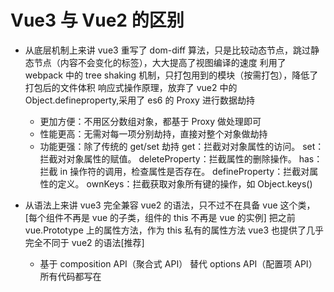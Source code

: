 # Vue3 与 Vue2 的区别

- 从底层机制上来讲
  vue3 重写了 dom-diff 算法，只是比较动态节点，跳过静态节点（内容不会变化的标签），大大提高了视图编译的速度
  利用了 webpack 中的 tree shaking 机制，只打包用到的模块（按需打包），降低了打包后的文件体积
  响应式操作原理，放弃了 vue2 中的 Object.defineproperty,采用了 es6 的 Proxy 进行数据劫持

  - 更加方便：不用区分数组对象，都基于 Proxy 做处理即可
  - 性能更高：无需对每一项分别劫持，直接对整个对象做劫持
  - 功能更强：除了传统的 get/set 劫持
    get：拦截对对象属性的访问。
    set：拦截对对象属性的赋值。
    deleteProperty：拦截属性的删除操作。
    has：拦截 in 操作符的调用，检查属性是否存在。
    defineProperty：拦截对属性的定义。
    ownKeys：拦截获取对象所有键的操作，如 Object.keys()

- 从语法上来讲
  vue3 完全兼容 vue2 的语法，只不过不在具备 vue 这个类，[每个组件不再是 vue 的子类，组件的 this 不再是 vue 的实例]
  把之前 vue.Prototype 上的属性方法，作为 this 私有的属性方法
  vue3 也提供了几乎完全不同于 vue2 的语法[推荐]
  - 基于 composition API（聚合式 API） 替代 options API（配置项 API） 所有代码都写在<script setup>脚本中
  逻辑集中 —— 相同功能的代码写在一起，不分散
  易复用 —— 封装成函数（Composable），比 mixin 清晰
  - 全面采用函数式编程，需要实现什么样的效果都从 vue 中解构出来 例如：
    ref、reactive、computed、watch、watchEffect、provide/inject
  - 重新定义钩子函数: onBeforeMount/onMount/onBeforeUpdate/onUpdate/onBeforeUnmount/onUnmount
  - 自定义指令内部的钩子函数也改为和周期函数相匹配的名字

reactive 是基于 Proxy 做的数据劫持

ref 是基于 Object.defineproperty 做的数据劫持
